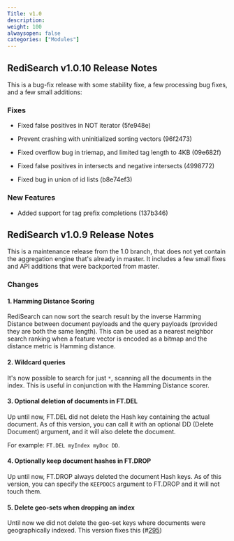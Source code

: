 ```yaml
---
Title: v1.0
description:
weight: 100
alwaysopen: false
categories: ["Modules"]
---
```

## RediSearch v1.0.10 Release Notes

This is a bug-fix release with some stability fixe, a few processing bug fixes, and a few small additions:

### Fixes

- Fixed false positives in NOT iterator (5fe948e)

- Prevent crashing with uninitialized sorting vectors (96f2473)

- Fixed overflow bug in triemap, and limited tag length to 4KB (09e682f)

- Fixed false positives in intersects and negative intersects (4998772)

- Fixed bug in union of id lists (b8e74ef3)

### New Features

- Added support for tag prefix completions (137b346)

## RediSearch v1.0.9 Release Notes

This is a maintenance release from the 1.0 branch, that does not yet contain the aggregation engine that's already in master. It includes a few small fixes and API additions that were backported from master.

### Changes

#### 1. Hamming Distance Scoring

RediSearch can now sort the search result by the inverse Hamming Distance between document payloads and the query payloads (provided they are both the same length). This can be used as a nearest neighbor search ranking when a feature vector is encoded as a bitmap and the distance metric is Hamming distance.

#### 2. Wildcard queries

It's now possible to search for just `*`, scanning all the documents in the index. This is useful in conjunction with the Hamming Distance scorer.

#### 3. Optional deletion of documents in FT.DEL

Up until now, FT.DEL did not delete the Hash key containing the actual document. As of this version, you can call it with an optional DD (Delete Document) argument, and it will also delete the document.

For example: `FT.DEL myIndex myDoc DD`.

#### 4. Optionally keep document hashes in FT.DROP

Up until now, FT.DROP always deleted the document Hash keys. As of this version, you can specify the `KEEPDOCS` argument to FT.DROP and it will not touch them.

#### 5. Delete geo-sets when dropping an index

Until now we did not delete the geo-set keys where documents were geographically indexed. This version fixes this (#[295](https://github.com/RediSearch/RediSearch/issues/295))
